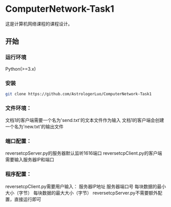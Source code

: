# ComputerNetwork-Task1
这是计算机网络课程的课程设计。
## 开始
### 运行环境
Python(>=3.x)
### 安装
```bash
git clone https://github.com/AstrologerLuo/ComputerNetwork-Task1
```
### 文件环境：
文档1的客户端需要一个名为'send.txt'的文本文件作为输入
文档1的客户端会创建一个名为'new.txt'的输出文件
### 端口配置：
reversetcpServer.py的服务器默认监听1616端口
reversetcpClient.py的客户端需要输入服务器IP和端口
### 程序配置：
reversetcpClient.py需要用户输入：
服务器IP地址
服务器端口号
每块数据的最小大小（字节）
每块数据的最大大小（字节）
reversetcpServer.py不需要额外配置，直接运行即可